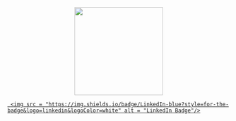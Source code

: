 <div id = "header" align = "center"> 
  
  <img src = "https://media.giphy.com/media/L1R1tvI9svkIWwpVYr/giphy.gif" width = "200" />

</div>

<div id = "badges"> 

  <a href = "https://www.linkedin.com/in/soaad-sayed/"> 
    
     <img src = "https://img.shields.io/badge/LinkedIn-blue?style=for-the-badge&logo=linkedin&logoColor=white" alt = "LinkedIn Badge"/>
    
  </a>
  
</div>


